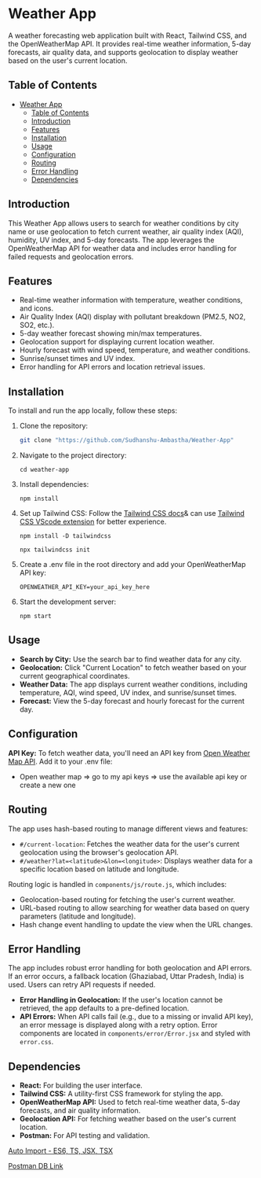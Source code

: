# Weather App

A weather forecasting web application built with React, Tailwind CSS, and the OpenWeatherMap API. It provides real-time weather information, 5-day forecasts, air quality data, and supports geolocation to display weather based on the user's current location.

## Table of Contents
- [Weather App](#weather-app)
  - [Table of Contents](#table-of-contents)
  - [Introduction](#introduction)
  - [Features](#features)
  - [Installation](#installation)
  - [Usage](#usage)
  - [Configuration](#configuration)
  - [Routing](#routing)
  - [Error Handling](#error-handling)
  - [Dependencies](#dependencies)

## Introduction

This Weather App allows users to search for weather conditions by city name or use geolocation to fetch current weather, air quality index (AQI), humidity, UV index, and 5-day forecasts. The app leverages the OpenWeatherMap API for weather data and includes error handling for failed requests and geolocation errors.

## Features
- Real-time weather information with temperature, weather conditions, and icons.
- Air Quality Index (AQI) display with pollutant breakdown (PM2.5, NO2, SO2, etc.).
- 5-day weather forecast showing min/max temperatures.
- Geolocation support for displaying current location weather.
- Hourly forecast with wind speed, temperature, and weather conditions.
- Sunrise/sunset times and UV index.
- Error handling for API errors and location retrieval issues.

## Installation

To install and run the app locally, follow these steps:

1. Clone the repository:
   ```bash
   git clone "https://github.com/Sudhanshu-Ambastha/Weather-App"
   ```

2. Navigate to the project directory:
   ```
   cd weather-app
   ```

3. Install dependencies:
   ```
   npm install  
   ```
4. Set up Tailwind CSS: Follow the [Tailwind CSS docs](https://tailwindcss.com/docs/guides/create-react-app)& can use [Tailwind CSS VScode extension](https://marketplace.visualstudio.com/items?itemName=bradlc.vscode-tailwindcss) for better experience.
    ```
    npm install -D tailwindcss
    ```
    ```
    npx tailwindcss init
    ```
1. Create a .env file in the root directory and add your OpenWeatherMap API key:
   ```
   OPENWEATHER_API_KEY=your_api_key_here
   ```

2. Start the development server:
   ```
   npm start    
   ```

##  Usage

- **Search by City:** Use the search bar to find weather data for any city.
- **Geolocation:** Click "Current Location" to fetch weather based on your current geographical coordinates.
- **Weather Data:** The app displays current weather conditions, including temperature, AQI, wind speed, UV index, and sunrise/sunset times.
- **Forecast:** View the 5-day forecast and hourly forecast for the current day.

## Configuration

**API Key:** To fetch weather data, you'll need an API key from [Open Weather Map API](https://openweathermap.org/api). Add it to your .env file:
- Open weather map => go to my api keys => use the available api key or create a new one

## Routing
The app uses hash-based routing to manage different views and features:

- `#/current-location`: Fetches the weather data for the user's current geolocation using the browser's geolocation API.
- `#/weather?lat=<latitude>&lon=<longitude>`: Displays weather data for a specific location based on latitude and longitude.

Routing logic is handled in `components/js/route.js`, which includes:
- Geolocation-based routing for fetching the user's current weather.
- URL-based routing to allow searching for weather data based on query parameters (latitude and longitude).
- Hash change event handling to update the view when the URL changes.
  
## Error Handling
The app includes robust error handling for both geolocation and API errors. If an error occurs, a fallback location (Ghaziabad, Uttar Pradesh, India) is used. Users can retry API requests if needed.

- **Error Handling in Geolocation:** If the user's location cannot be retrieved, the app defaults to a pre-defined location.
- **API Errors:** When API calls fail (e.g., due to a missing or invalid API key), an error message is displayed along with a retry option.
Error components are located in `components/error/Error.jsx` and styled with `error.css`.

## Dependencies
- **React:** For building the user interface.
- **Tailwind CSS:** A utility-first CSS framework for styling the app.
- **OpenWeatherMap API:** Used to fetch real-time weather data, 5-day forecasts, and air quality information.
- **Geolocation API:** For fetching weather based on the user's current location.
- **Postman:** For API testing and validation.

[Auto Import - ES6, TS, JSX, TSX](https://marketplace.visualstudio.com/items?itemName=NuclleaR.vscode-extension-auto-import)

[Postman DB Link](https://web.postman.co/workspace/My-Workspace~b124c25d-b089-4adf-8f43-af70c1b5b9eb/request/29725199-7607ae0d-cf27-49dc-97df-26778dab9c63)
